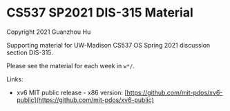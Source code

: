 # CS537 SP2021 DIS-315 Material

Copyright 2021 Guanzhou Hu

Supporting material for UW-Madison CS537 OS Spring 2021 discussion section DIS-315.

Please see the material for each week in `w*/`.

Links:

- xv6 MIT public release - x86 version: [https://github.com/mit-pdos/xv6-public](https://github.com/mit-pdos/xv6-public)
